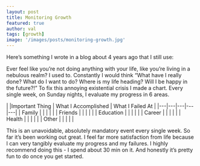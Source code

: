 ```yaml
---
layout: post
title: Monitoring Growth
featured: true
author: val
tags: [growth]
image: '/images/posts/monitoring-growth.jpg'
---
```


Here’s something I wrote in a blog about 4 years ago that I still use:

Ever feel like you’re not doing anything with your life, like you’re living in a nebulous realm? I used to. Constantly I would think “What have I really done? What do I want to do? Where is my life heading? Will I be happy in the future?!”
To fix this annoying existential crisis I made a chart.
Every single week, on Sunday nights, I evaluate my progress in 6 areas.

|   |Important Thing | What I Accomplished  | What I Failed At  |
|---|---|---|---|---|
|  Family |   |   |   |   |
|  Friends |   |   |   |   |
|  Education |   |   |   |   |
|  Career |   |   |   |   |
|  Health |   |   |   |   |
|  Other |   |   |   |   |

This is an unavoidable, absolutely mandatory event every single week.
So far it’s been working out great. I feel far more satisfaction from life because I can very tangibly evaluate my progress and my failures.
I highly recommend doing this - I spend about 30 min on it. And honestly it’s pretty fun to do once you get started.
